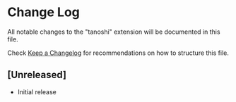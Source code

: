# Change Log

All notable changes to the "tanoshi" extension will be documented in this file.

Check [Keep a Changelog](http://keepachangelog.com/) for recommendations on how to structure this file.

## [Unreleased]

- Initial release
